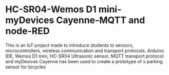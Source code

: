 # HC-SR04-Wemos D1 mini-myDevices Cayenne-MQTT and node-RED
This is an IoT project made to introduce students to sensors, microcontrollers, wireless communication and transport protocols. Arduino IDE, Wemos D1 mini, HC-SR04 Ultrasonic sensor, MQTT transport protocol and myDevices Cayenne has been used to create a prototype of s parking sensor for bicycles
